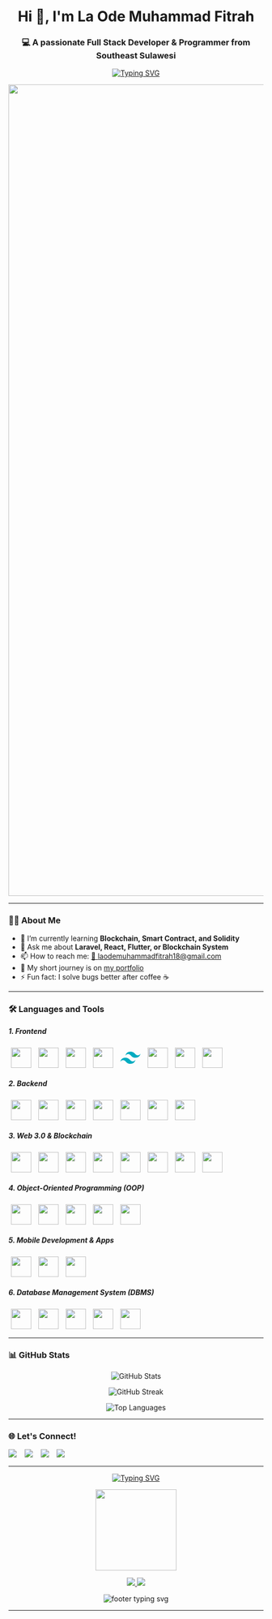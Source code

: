 <!-- Profil Header -->
<h1 align="center">Hi 👋, I'm La Ode Muhammad Fitrah</h1>
<h3 align="center">💻 A passionate Full Stack Developer & Programmer from Southeast Sulawesi</h3>

<!-- Animasi Typing -->
<p align="center">
  <a href="https://github.com/laode18">
    <img src="https://readme-typing-svg.herokuapp.com?color=00ADB5&size=22&center=true&vCenter=true&width=500&lines=Code.+Commit.+Repeat.;Love+for+Clean+Code.;Always+Learning+Something+New." alt="Typing SVG" />
  </a>
</p>

<p align="center">
  <img src="https://media.licdn.com/dms/image/v2/C5112AQH5xKgSmSDkEA/article-cover_image-shrink_600_2000/article-cover_image-shrink_600_2000/0/1580110451615?e=2147483647&v=beta&t=em_icERHsCrjO6yMdtgcC3pXci5LDFI5zRe1yZ3w_0k" alt="Bitcoin Animation" width="1600"/>
</p>

---

### 👨‍💻 About Me

- 🌱 I’m currently learning **Blockchain, Smart Contract, and Solidity**
- 💬 Ask me about **Laravel, React, Flutter, or Blockchain System**
- 📫 How to reach me: [📧 laodemuhammadfitrah18@gmail.com](https://mail.google.com/mail/?view=cm&fs=1&to=laodemuhammadfitrah18@gmail.com)
- 📝 My short journey is on [my portfolio](https://your-blog.com)
- ⚡ Fun fact: I solve bugs better after coffee ☕

---

### 🛠️ Languages and Tools

<!-- Frontend -->
<h5>1. Frontend</h5>
<p align="left">
  <img src="https://cdn.jsdelivr.net/gh/devicons/devicon/icons/html5/html5-original.svg" width="40" height="40" style="margin: 0 5px;"/>
  <img src="https://cdn.jsdelivr.net/gh/devicons/devicon/icons/css3/css3-original.svg" width="40" height="40" style="margin: 0 5px;"/>
  <img src="https://cdn.jsdelivr.net/gh/devicons/devicon/icons/javascript/javascript-original.svg" width="40" height="40" style="margin: 0 5px;"/>
  <img src="https://cdn.jsdelivr.net/gh/devicons/devicon/icons/bootstrap/bootstrap-original.svg" width="40" height="40"style="margin: 0 5px;"/>
  <svg xmlns="http://www.w3.org/2000/svg" x="0px" y="0px" width="40" height="40" style="margin: 0 5px;" viewBox="0 0 48 48"><path fill="#00acc1" d="M24,9.604c-6.4,0-10.4,3.199-12,9.597c2.4-3.199,5.2-4.398,8.4-3.599 c1.826,0.456,3.131,1.781,4.576,3.247C27.328,21.236,30.051,24,36,24c6.4,0,10.4-3.199,12-9.598c-2.4,3.199-5.2,4.399-8.4,3.6 c-1.825-0.456-3.13-1.781-4.575-3.247C32.672,12.367,29.948,9.604,24,9.604L24,9.604z M12,24c-6.4,0-10.4,3.199-12,9.598 c2.4-3.199,5.2-4.399,8.4-3.599c1.825,0.457,3.13,1.781,4.575,3.246c2.353,2.388,5.077,5.152,11.025,5.152 c6.4,0,10.4-3.199,12-9.598c-2.4,3.199-5.2,4.399-8.4,3.599c-1.826-0.456-3.131-1.781-4.576-3.246C20.672,26.764,17.949,24,12,24 L12,24z"></path></svg>
  <img src="https://cdn.jsdelivr.net/gh/devicons/devicon/icons/vuejs/vuejs-original.svg" width="40" height="40" style="margin: 0 5px;"/>
  <img src="https://cdn.jsdelivr.net/gh/devicons/devicon/icons/react/react-original.svg" width="40" height="40" style="margin: 0 5px;"/>
  <img src="https://cdn.jsdelivr.net/gh/devicons/devicon/icons/nextjs/nextjs-original.svg" width="40" height="40" style="margin: 0 5px;"/>
</p>

<!-- Backend -->
<h5>2. Backend</h5>
<p align="left">
  <img src="https://cdn.jsdelivr.net/gh/devicons/devicon/icons/php/php-original.svg" width="40" height="40" style="margin: 0 5px;"/>
  <img src="https://img.icons8.com/?size=256&id=54087&format=png" width="40" height="40" style="margin: 0 5px;"/>
  <img src="https://www.svgrepo.com/show/353985/laravel.svg" width="40" height="40" style="margin: 0 5px;"/>
  <img src="https://cdn.jsdelivr.net/gh/devicons/devicon/icons/codeigniter/codeigniter-plain.svg" width="40" height="40" style="margin: 0 5px;"/>
  <img src="https://uxwing.com/wp-content/themes/uxwing/download/web-app-development/rest-api-icon.png" width="40" height="40" style="margin: 0 5px;"/>
  <img src="https://cdn-icons-png.flaticon.com/512/5105/5105250.png" height="40" style="margin: 0 5px;"/>
  <img src="https://cdn-icons-png.flaticon.com/512/9693/9693029.png" height="40" style="margin: 0 5px;"/>
</p>

<!-- Web 3.0 & Blockchain -->
<h5>3. Web 3.0 & Blockchain</h5>
<p align="left">
  <img src="https://img.icons8.com/?size=256&id=HOqGCOyHDbd4&format=png" height="40" style="margin: 0 5px;"/>
  <img src="https://cdn-icons-png.flaticon.com/512/5901/5901994.png" height="40" style="margin: 0 5px;"/>
  <img src="https://assets.streamlinehq.com/image/private/w_300,h_300,ar_1/f_auto/v1/icons/5/web3js-fkc6l6evntwzqrc1ac18.png/web3js-bqu5uc0cbrwxmkzlzt2ods.png?_a=DATAdtAAZAA0" height="40" style="margin: 0 5px;"/>
  <img src="https://icon.icepanel.io/Technology/svg/Hardhat.svg" height="40" style="margin: 0 5px;"/>
  <img src="https://archive.trufflesuite.com/assets/logo.png" height="40" style="margin: 0 5px;"/>
  <img src="https://moxiesuite.github.io/img/ganache-logomark.svg" height="40" style="margin: 0 5px;"/>
  <img src="https://icons.iconarchive.com/icons/cjdowner/cryptocurrency-flat/256/Ethereum-ETH-icon.png" height="40" style="margin: 0 5px;"/>
  <img src="https://upload.wikimedia.org/wikipedia/commons/thumb/2/21/Polygon_Icon.svg/1200px-Polygon_Icon.svg.png" height="40" style="margin: 0 5px;">
</p>

<!-- OOP -->
<h5>4. Object-Oriented Programming (OOP)</h5>
<p align="left">
  <img src="https://cdn.jsdelivr.net/gh/devicons/devicon/icons/python/python-original.svg" width="40" height="40" style="margin: 0 5px;"/>
  <img src="https://cdn.jsdelivr.net/gh/devicons/devicon/icons/java/java-original.svg" width="40" height="40" style="margin: 0 5px;"/>
  <img src="https://cdn.jsdelivr.net/gh/devicons/devicon/icons/c/c-original.svg" width="40" height="40" style="margin: 0 5px;"/>
  <img src="https://cdn.jsdelivr.net/gh/devicons/devicon/icons/cplusplus/cplusplus-original.svg" width="40" height="40" style="margin: 0 5px;"/>
  <img src="https://cdn.jsdelivr.net/gh/devicons/devicon/icons/csharp/csharp-original.svg" width="40" height="40" style="margin: 0 5px;"/>
</p>

<!-- Mobile Development -->
<h5>5. Mobile Development & Apps</h5>
<p align="left">
  <img src="https://cdn.jsdelivr.net/gh/devicons/devicon/icons/flutter/flutter-original.svg" width="40" height="40" style="margin: 0 5px;"/>
  <img src="https://cdn.jsdelivr.net/gh/devicons/devicon/icons/react/react-original.svg" width="40" height="40" style="margin: 0 5px;"/>
  <img src="https://cdn.jsdelivr.net/gh/devicons/devicon/icons/kotlin/kotlin-original.svg" width="40" height="40" style="margin: 0 5px;"/>
</p>

<!-- Database -->
<h5>6. Database Management System (DBMS)</h5>
<p align="left">
  <img src="https://cdn.jsdelivr.net/gh/devicons/devicon/icons/mysql/mysql-original.svg" width="40" height="40" style="margin: 0 5px;"/>
  <img src="https://cdn.jsdelivr.net/gh/devicons/devicon/icons/postgresql/postgresql-original.svg" width="40" height="40" style="margin: 0 5px;"/>
  <img src="https://cdn.jsdelivr.net/gh/devicons/devicon/icons/mongodb/mongodb-original.svg" width="40" height="40" style="margin: 0 5px;"/>
  <img src="https://cdn4.iconfinder.com/data/icons/google-i-o-2016/512/google_firebase-2-512.png" height="40" style="margin: 0 5px;"/>
  <img src="https://img.icons8.com/?size=256&id=laYYF3dV0Iew&format=png" height="40" style="margin: 0 5px;"/>
</p>

---

### 📊 GitHub Stats

<p align="center">
  <img src="https://github-readme-stats.vercel.app/api?username=laode18&show_icons=true&theme=tokyonight" alt="GitHub Stats" />
</p>

<p align="center">
  <img src="https://github-readme-streak-stats.herokuapp.com/?user=laode18&theme=tokyonight" alt="GitHub Streak" />
</p>

<p align="center">
  <img src="https://github-readme-stats.vercel.app/api/top-langs/?username=laode18&layout=compact&theme=tokyonight" alt="Top Languages" />
</p>

---

### 🌐 Let's Connect!

<p align="left">
  <a href="https://mail.google.com/mail/?view=cm&fs=1&to=laodemuhammadfitrah18@gmail.com"><img src="https://img.shields.io/badge/email-D14836?style=for-the-badge&logo=gmail&logoColor=white" /></a>&nbsp;&nbsp;&nbsp;
  <a href="https://www.linkedin.com/in/la-ode-muhammad-fitrah-197a24294"><img src="https://img.shields.io/badge/linkedin-0077B5?style=for-the-badge&logo=linkedin&logoColor=white" /></a>&nbsp;&nbsp;&nbsp;
  <a href="https://instagram.com/mr_l_18"><img src="https://img.shields.io/badge/Instagram-E4405F?style=for-the-badge&logo=instagram&logoColor=white" /></a>&nbsp;&nbsp;&nbsp;
  <a href="https://wa.me/6285156457508"><img src="https://img.shields.io/badge/WhatsApp-25D366?style=for-the-badge&logo=whatsapp&logoColor=white" /></a>&nbsp;&nbsp;&nbsp;
</p>

---

<!-- Footer -->

<p align="center"> 
  <a href="https://github.com/laode18"> 
    <img src="https://readme-typing-svg.vercel.app?font=Fira+Code&size=22&pause=1000&color=36BCF7&width=435&lines=Thanks+for+visiting!+👋;Feel+free+to+connect+with+me+💬" alt="Typing SVG" /> 
  </a> 
</p> 
<p align="center"> 
  <img src="https://media.giphy.com/media/WFZvB7VIXBgiz3oDXE/giphy.gif" width="160" height="160" /> 
</p> 
<p align="center"> 
  <a href="https://github.com/laode18" target="_blank">
    <img src="https://img.shields.io/github/followers/laode18?label=Follow&style=social" /> 
  </a> 
  <a href="https://github.com/laode18?tab=repositories" target="_blank"> 
    <img src="https://img.shields.io/github/stars/laode18?style=social" /> 
  </a> 
</p> 
<p align="center"> 
  <img src="https://readme-typing-svg.vercel.app?font=Fira+Code&size=18&pause=1000&color=F7C936&center=true&width=435&lines=Made+with+💖+by+La+Ode+Muhammad+Fitrah" alt="footer typing svg" /> 
</p>

---
